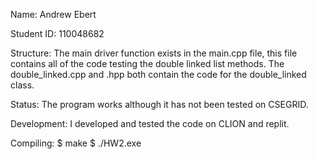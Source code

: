 Name: Andrew Ebert

Student ID: 110048682

Structure: The main driver function exists in the main.cpp file, this file contains all of the code testing the double linked list methods. The double_linked.cpp and .hpp both contain the code for the double_linked class.

Status: The program works although it has not been tested on CSEGRID.

Development: I developed and tested the code on CLION and replit.

Compiling:
$ make
$ ./HW2.exe
